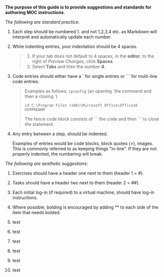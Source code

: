 **The purpose of this guide is to provide suggestions and standards for authoring MOC instructions**.

_The following are standard practice_:

1. Each step should be numbered 1. and not 1,2,3,4 etc. as Markdown will interpret and automatically update each number. 
1. While indenting entries, your indentation should be 4 spaces. 
	> 1. If your tab does not default to 4 spaces, in the **editor**, to the right of *Preview Changes*, click **Spaces**. 
	> 1. Select **Tabs** and then the number **4**. 
	
1. Code entries should either have a \` for single entries or \`\`\` for multi-line code entries. 

    >Examples as follows:
    > `ipconfig` (an opening \`the command and then a closing \`)
    > 
    > ```
    > cd C:\Program Files (x86)\Microsoft Office\Office16
    > OSPPREARM
    > ```
    > The fence code block consists of \``` the code and then \``` to close the statement. 
  
1. Any entry between a step, should be indented.  

    Examples of entries would be code blocks, block quotes (>), images.  This is commonly referred to as keeping things "in-line".  If they are not properly indented, the numbering will break. 
    
_The following are aesthetic suggestions_:

1. Exercises should have a header one next to them (header 1 = #). 
1. Tasks should have a header two next to them (header 2 = ##). 
1. Each initial log-in (if required) to a virtual machine, should have log-in instructions. 
1. Where possible, bolding is encouraged by adding ** to each side of the item that needs bolded. 


1. test
1. test
1. test
1. test
1. test
1. test
